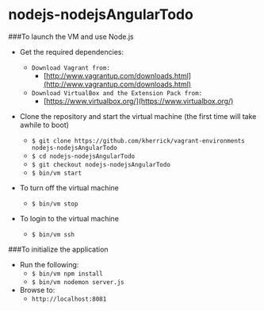 nodejs-nodejsAngularTodo
========================

###To launch the VM and use Node.js

* Get the required dependencies:
  * `Download Vagrant from:`
    * [http://www.vagrantup.com/downloads.html](http://www.vagrantup.com/downloads.html)
  * `Download VirtualBox and the Extension Pack from:`
    * [https://www.virtualbox.org/](https://www.virtualbox.org/)

* Clone the repository and start the virtual machine (the first time will take awhile to boot)
  * `$ git clone https://github.com/kherrick/vagrant-environments nodejs-nodejsAngularTodo`
  * `$ cd nodejs-nodejsAngularTodo`
  * `$ git checkout nodejs-nodejsAngularTodo`
  * `$ bin/vm start`

* To turn off the virtual machine
  * `$ bin/vm stop`

* To login to the virtual machine
  * `$ bin/vm ssh`

###To initialize the application

* Run the following:
  * `$ bin/vm npm install`
  * `$ bin/vm nodemon server.js`
* Browse to:
  * `http://localhost:8081`